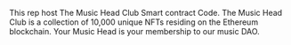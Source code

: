 This rep host The Music Head Club Smart contract Code. The Music Head Club  is a collection of 10,000 unique NFTs residing on the Ethereum blockchain. Your Music Head is your membership to our music DAO.
